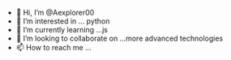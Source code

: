 - 👋 Hi, I’m @Aexplorer00
- 👀 I’m interested in ... python
- 🌱 I’m currently learning ...js
- 💞️ I’m looking to collaborate on ...more advanced technologies
- 📫 How to reach me ...

<!---
Aexplorer00/Aexplorer00 is a ✨ special ✨ repository because its `README.md` (this file) appears on your GitHub profile.
You can click the Preview link to take a look at your changes.
--->

